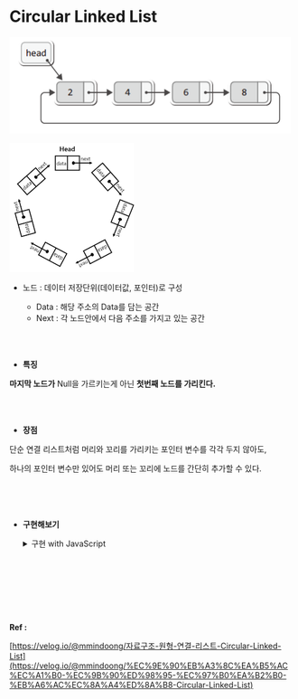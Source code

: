 # Circular Linked List

![Untitled](<Circular-Linked-List(img)/Untitled.png>)

![Untitled](<Circular-Linked-List(img)/Untitled%201.png>)

- 노드 : 데이터 저장단위(데이터값, 포인터)로 구성

  - Data : 해당 주소의 Data를 담는 공간
  - Next : 각 노드안에서 다음 주소를 가지고 있는 공간

<br>
<br>

- **특징**

**마지막 노드가** Null을 가르키는게 아닌 **첫번째 노드를 가리킨다.**

<br>
<br>

- **장점**

단순 연결 리스트처럼 머리와 꼬리를 가리키는 포인터 변수를 각각 두지 않아도,

하나의 포인터 변수만 있어도 머리 또는 꼬리에 노드를 간단히 추가할 수 있다.

<br>
<br>
<br>

- **구현해보기**
  <details>
  <summary> 구현 with JavaScript </summary>

  ```jsx
  // Node() : data와 point를 가지고 있는 객체
  function Node(data) {
    this.data = data;
    this.next = null;
  }

  // CircularLinkedList
  function CircularLinkedList() {
    this.head = null;
    this.length = 0;
  }

  // size() : 연결 리스트 내 노드 개수 확인
  CircularLinkedList.prototype.size = function () {
    return this.length;
  };

  // isEmpty() : 객체 내 노드 존재 여부 파악
  CircularLinkedList.prototype.isEmpty = function () {
    return this.length === 0;
  };

  // printNode(): 노드 출력
  CircularLinkedList.prototype.printNode = function () {
    process.stdout.write("head -> ");

    if (this.length != 0) {
      process.stdout.write(`${this.head.data} -> `);
      for (let node = this.head.next; node != this.head; node = node.next) {
        process.stdout.write(`${node.data} -> `);
      }
    }

    console.log("null");
  };

  // append() : 연결 리스트 가장 끝에 노드 추가
  CircularLinkedList.prototype.append = function (value) {
    let node = new Node(value),
      current = this.head;

    if (this.head === null) {
      this.head = node;
    } else {
      while (current.next != this.head) {
        current = current.next;
      }
      current.next = node;
    }

    node.next = this.head;

    this.length++;
  };

  //insert() : position 위치에 노드 추가
  CircularLinkedList.prototype.insert = function (value, position = 0) {
    if (position < 0 || position > this.length) {
      return false;
    }

    let node = new Node(value),
      current = this.head,
      index = 0,
      prev;

    if (position === 0) {
      node.next = current;

      if (this.isEmpty()) {
        current = node;
      } else {
        while (current.next != this.head) {
          current = current.next;
        }
      }

      this.head = node;
      current.next = this.head;
    } else {
      while (index++ < position) {
        prev = current;
        current = current.next;
      }

      node.next = current;
      prev.next = node;

      if (node.next === null) {
        node.next = this.head;
      }
    }
    this.length++;

    return true;
  };

  // remove() : value 데이터를 찾아 노드 삭제
  CircularLinkedList.prototype.remove = function (value) {
    let current = this.head,
      prev = current,
      data;

    while (current.data != value && current.next != this.head) {
      prev = current;
      current = current.next;
    }

    if (current.data != value) {
      return null;
    }

    data = current.data;
    if (current === this.head) {
      while (current.next != this.head) {
        current = current.next;
      }

      this.head = this.head.next;
      current.next = this.head;
    } else {
      prev.next = current.next;
    }

    this.length--;

    return data;
  };

  // removeAt() : position 위치 노드 삭제
  CircularLinkedList.prototype.removeAt = function (position = 0) {
    if (position < 0 || position >= this.length) {
      return null;
    }

    let current = this.head,
      index = 0,
      prev,
      data;

    if (position === 0) {
      data = current.data;

      while (current.next != this.head) {
        current = current.next;
      }

      this.head = this.head.next;
      current.next = this.head;
    } else {
      while (index++ < position) {
        prev = current;
        current = current.next;
      }

      data = current.data;

      prev.next = current.next;
    }
    this.length--;

    return data;
  };

  // indexOf(): value 값을 갖는 노드 위치 반환
  CircularLinkedList.prototype.indexOf = function (value) {
    let current = this.head,
      index = 0;

    do {
      if (current.data === value) {
        return index;
      }
      index++;
      current = current.next;
    } while (current != this.head);

    return -1;
  };

  // remove2(): indexOf + removeAt = remove
  CircularLinkedList.prototype.remove2 = function (value) {
    let index = this.indexOf(value);
    return this.removeAt(index);
  };
  ```

    </details>

<br>
<br>
<br>
<br>
<br>
<br>

**Ref :**

[https://velog.io/@mmindoong/자료구조-원형-연결-리스트-Circular-Linked-List](https://velog.io/@mmindoong/%EC%9E%90%EB%A3%8C%EA%B5%AC%EC%A1%B0-%EC%9B%90%ED%98%95-%EC%97%B0%EA%B2%B0-%EB%A6%AC%EC%8A%A4%ED%8A%B8-Circular-Linked-List)
